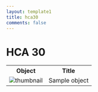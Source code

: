 ```yaml
---
layout: template1
title: hca30
comments: false
---
```


# HCA 30

<table>
<tr>
<th>Object</th>
<th>Title</th>
</tr>
<tr>
<td><img src="http://digital.lib.uh.edu/contentdm/image/thumbnail/aapamphlets/1577" alt="thumbnail" /></td>
<td>Sample object</td>
</tr>
</table>
